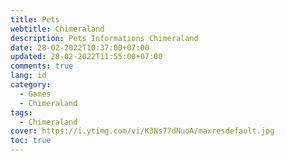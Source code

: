 ```yaml
---
title: Pets
webtitle: Chimeraland
description: Pets Informations Chimeraland
date: 28-02-2022T10:37:00+07:00
updated: 28-02-2022T11:55:00+07:00
comments: true
lang: id
category:
  - Games
  - Chimeraland
tags:
  - Chimeraland
cover: https://i.ytimg.com/vi/K3Ns77dNuoA/maxresdefault.jpg
toc: true
---
```


<!-- include Pets/table.html -->